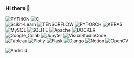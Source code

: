 ### Hi there 👋

<!--
**choizz-201810817/choizz-201810817** is a ✨ _special_ ✨ repository because its `README.md` (this file) appears on your GitHub profile.

Here are some ideas to get you started:

- 🔭 I’m currently working on ...
- 🌱 I’m currently learning ...
- 👯 I’m looking to collaborate on ...
- 🤔 I’m looking for help with ...
- 💬 Ask me about ...
- 📫 How to reach me: ...
- 😄 Pronouns: ...
- ⚡ Fun fact: ...
-->


![PYTHON](https://img.shields.io/badge/-Python-3776AB?style=flat&logo=Python&logoColor=white)
![C](https://img.shields.io/badge/-C-A8B9CC?style=flat&logo=C&logoColor=white)<br>
![Scikit-Learn](https://img.shields.io/badge/-Scikit_Llearn-F7931E?style=flat&logo=scikit-learn&logoColor=white)
![TENSORFLOW](https://img.shields.io/badge/-TensorFlow-FF6F00?style=flat&logo=Tensorflow&logoColor=white)
![PYTORCH](https://img.shields.io/badge/-PyTorch-EE4C2C?style=flat&logo=PyTorch&logoColor=white)
![KERAS](https://img.shields.io/badge/-Keras-D00000?style=flat&logo=Keras&logoColor=white)<br>
![MySQL](https://img.shields.io/badge/-MySQL-4479A1?style=flat&logo=MySQL&logoColor=white)
![SQLITE](https://img.shields.io/badge/-SQLite-003B57?style=flat&logo=SQLite&logoColor=white)
![Apache](https://img.shields.io/badge/-Apache-D22128?style=flat&logo=Apache&logoColor=white)
![DOCKER](https://img.shields.io/badge/-Docker-2496ED?style=flat&logo=Docker&logoColor=white)<br>
![Google_Colab](https://img.shields.io/badge/-Google_Colab-F9AB00?style=flat&logo=GoogleColab&logoColor=white)
![Jupyter](https://img.shields.io/badge/-Jupyter-F37626?style=flat&logo=Jupyter&logoColor=white)
![VisualStudioCode](https://img.shields.io/badge/-VS_Code-007ACC?style=flat&logo=VisualStudioCode&logoColor=white)<br>
![Tableau](https://img.shields.io/badge/-Tableau-E97627?style=flat&logo=Tableau&logoColor=white)
![Plotly](https://img.shields.io/badge/-Plotly-3F4F75?style=flat&logo=Plotly&logoColor=white)
![Flask](https://img.shields.io/badge/-Flask-000000?style=flat&logo=Flask&logoColor=white)
![Django](https://img.shields.io/badge/-Django-092E20?style=flat&logo=Django&logoColor=white)
![Notion](https://img.shields.io/badge/-Notion-000000?style=flat&logo=Notion&logoColor=white)
![OpenCV](https://img.shields.io/badge/-OpenCV-5C3EE8?style=flat&logo=OpenCV&logoColor=white)<br>


![Android](https://img.shields.io/badge/-Android-3DDC84?style=flat&logo=Android&logoColor=white)

